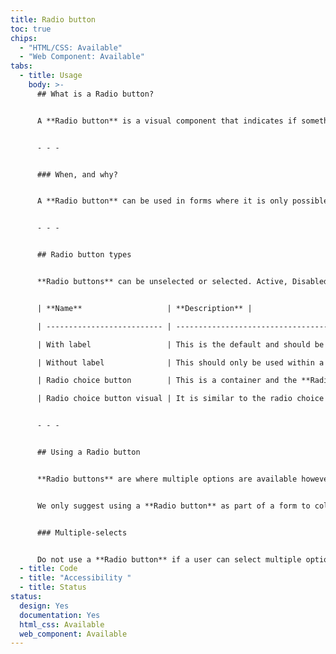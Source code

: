 ```yaml
---
title: Radio button
toc: true
chips:
  - "HTML/CSS: Available"
  - "Web Component: Available"
tabs:
  - title: Usage
    body: >-
      ## What is a Radio button?


      A **Radio button** is a visual component that indicates if something is selected or not. A radio button differs from a checkbox in that only one radio button item can be selected from a list at any time.


      - - -


      ### When, and why?


      A **Radio button** can be used in forms where it is only possible to select one item.


      - - -


      ## Radio button types


      **Radio buttons** can be unselected or selected. Active, Disabled, Read-only and Focussed states also apply to both of the above.


      | **Name**                   | **Description** |                                                                                                                                                                                                                       

      | -------------------------- | --------------------------------------------------------------------------------------------------------------------------------------------------------------------------------------------------------------------------------------------- |

      | With label                 | This is the default and should be used to multiple choice lists and parent-child multiple choice lists                                                                                                                                        |

      | Without label              | This should only be used within a selector column of a table where the column header becomes the label for the radio button                                                                                                                   |

      | Radio choice button        | This is a container and the **Radio button** is within the container. This is used where a label isn’t enough information and more text is required. This instead has both a title and subtitle accompanying the **Radio button** .           |

      | Radio choice button visual | It is similar to the radio choice button however there is an icon positioned to the left-hand side and the radio button itself is aligned to the right hand side.  This should only be used where the icon helps the user to make a selection |


      - - -


      ## Using a Radio button


      **Radio buttons** are where multiple options are available however they are linked. Only one radio button can be selected from a list at any one time so if one in the list is selected the others will remain unselect or automatically become unselected.


      We only suggest using a **Radio button** as part of a form to collect data otherwise for example instances such as changing the view or other visual changes should use the segmented button component.


      ### Multiple-selects


      Do not use a **Radio button** if a user can select multiple options from a list. In this case, **[Checkboxes](/forms/checkbox/)** or a **Toggle switch** \[link to Toggle-switch page] depending on the 'save' should be used instead. **Radio buttons** only allow the user to select a single item from a set, whereas Checkboxes allow the user to select multiple options.
  - title: Code
  - title: "Accessibility "
  - title: Status
status:
  design: Yes
  documentation: Yes
  html_css: Available
  web_component: Available
---
```

